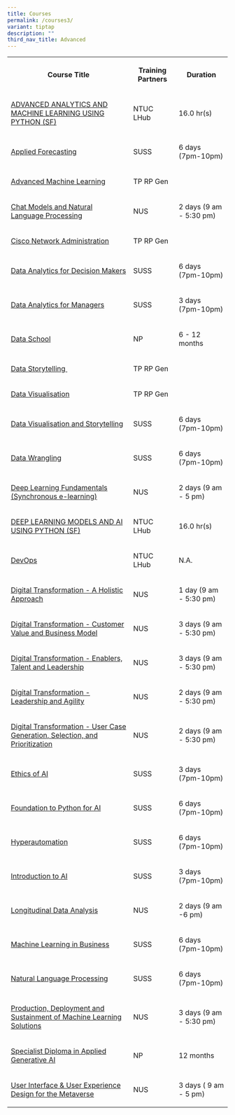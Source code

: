 ```yaml
---
title: Courses
permalink: /courses3/
variant: tiptap
description: ""
third_nav_title: Advanced
---
```

<table>
<tbody>
<tr>
<th rowspan="1" colspan="1">
<p><strong>Course Title</strong>
</p>
</th>
<th rowspan="1" colspan="1">
<p>Training Partners</p>
</th>
<th rowspan="1" colspan="1">
<p><strong>Duration</strong>
</p>
</th>
</tr>
<tr>
<td rowspan="1" colspan="1">
<p><a href="https://www.ntuclearninghub.com/en-gb/-/course/advanced-analytics-and-machine-learning-using-python-sf" rel="noopener noreferrer nofollow" target="_blank">ADVANCED ANALYTICS AND MACHINE LEARNING USING PYTHON (SF)</a>
</p>
</td>
<td rowspan="1" colspan="1">
<p>NTUC LHub</p>
</td>
<td rowspan="1" colspan="1">
<p>16.0 hr(s)</p>
</td>
</tr>
<tr>
<td rowspan="1" colspan="1">
<p><a href="https://www.suss.edu.sg/courses/detail/ANL557" rel="noopener noreferrer nofollow" target="_blank">Applied Forecasting</a>
</p>
</td>
<td rowspan="1" colspan="1">
<p>SUSS</p>
</td>
<td rowspan="1" colspan="1">
<p>6 days (7pm-10pm)</p>
</td>
</tr>
<tr>
<td rowspan="1" colspan="1">
<p><a href="https://stms.polite.edu.sg/student/ihlcourse/detail/0477ce6f-ed8c-4415-953b-92d22a3cc0b5" rel="noopener noreferrer nofollow" target="_blank">Advanced Machine Learning</a>
</p>
</td>
<td rowspan="1" colspan="1">
<p>TP RP Gen</p>
</td>
<td rowspan="1" colspan="1">
<p></p>
</td>
</tr>
<tr>
<td rowspan="1" colspan="1">
<p><a href="https://ace.nus.edu.sg/course/chat-models-and-natural-language-processing/" rel="noopener noreferrer nofollow" target="_blank">Chat Models and Natural Language Processing</a>
</p>
</td>
<td rowspan="1" colspan="1">
<p>NUS</p>
</td>
<td rowspan="1" colspan="1">
<p>2 days (9 am - 5:30 pm)</p>
</td>
</tr>
<tr>
<td rowspan="1" colspan="1">
<p><a href="https://stms.polite.edu.sg/student/ihlcourse/detail/90e3151e-0761-4d1d-a9cb-b33448dac579" rel="noopener noreferrer nofollow" target="_blank">Cisco Network Administration</a>
</p>
</td>
<td rowspan="1" colspan="1">
<p>TP RP Gen</p>
</td>
<td rowspan="1" colspan="1">
<p></p>
</td>
</tr>
<tr>
<td rowspan="1" colspan="1">
<p><a href="https://www.suss.edu.sg/courses/detail/ANL551" rel="noopener noreferrer nofollow" target="_blank">Data Analytics for Decision Makers</a>
</p>
</td>
<td rowspan="1" colspan="1">
<p>SUSS</p>
</td>
<td rowspan="1" colspan="1">
<p>6 days (7pm-10pm)</p>
</td>
</tr>
<tr>
<td rowspan="1" colspan="1">
<p><a href="https://www.suss.edu.sg/courses/detail/ANL552" rel="noopener noreferrer nofollow" target="_blank">Data Analytics for Managers</a>
</p>
</td>
<td rowspan="1" colspan="1">
<p>SUSS</p>
</td>
<td rowspan="1" colspan="1">
<p>3 days (7pm-10pm)</p>
</td>
</tr>
<tr>
<td rowspan="1" colspan="1">
<p><a href="" rel="noopener noreferrer nofollow" target="_blank">Data School</a>
</p>
</td>
<td rowspan="1" colspan="1">
<p>NP</p>
</td>
<td rowspan="1" colspan="1">
<p>6 - 12 months</p>
</td>
</tr>
<tr>
<td rowspan="1" colspan="1">
<p><a href="https://www.tp.edu.sg/schools-and-courses/adult-learners/all-courses/skillsfuture-series/data-storytelling.html" rel="noopener noreferrer nofollow" target="_blank">Data Storytelling&nbsp;</a>
</p>
</td>
<td rowspan="1" colspan="1">
<p>TP RP Gen</p>
</td>
<td rowspan="1" colspan="1">
<p></p>
</td>
</tr>
<tr>
<td rowspan="1" colspan="1">
<p><a href="https://www.tp.edu.sg/schools-and-courses/adult-learners/all-courses/skillsfuture-series/data-visualisation.html" rel="noopener noreferrer nofollow" target="_blank">Data Visualisation</a>
</p>
</td>
<td rowspan="1" colspan="1">
<p>TP RP Gen</p>
</td>
<td rowspan="1" colspan="1">
<p></p>
</td>
</tr>
<tr>
<td rowspan="1" colspan="1">
<p><a href="https://www.suss.edu.sg/courses/detail/ANL501" rel="noopener noreferrer nofollow" target="_blank">Data Visualisation and Storytelling</a>
</p>
</td>
<td rowspan="1" colspan="1">
<p>SUSS</p>
</td>
<td rowspan="1" colspan="1">
<p>6 days (7pm-10pm)</p>
</td>
</tr>
<tr>
<td rowspan="1" colspan="1">
<p><a href="https://www.suss.edu.sg/courses/detail/ANL503" rel="noopener noreferrer nofollow" target="_blank">Data Wrangling</a>
</p>
</td>
<td rowspan="1" colspan="1">
<p>SUSS</p>
</td>
<td rowspan="1" colspan="1">
<p>6 days (7pm-10pm)</p>
</td>
</tr>
<tr>
<td rowspan="1" colspan="1">
<p><a href="https://inetapps.nus.edu.sg/SACS/LifeLongLearning/CourseDetails/COM-ADL-E_TGS-2022012789/" rel="noopener noreferrer nofollow" target="_blank">Deep Learning Fundamentals (Synchronous e-learning)</a>
</p>
</td>
<td rowspan="1" colspan="1">
<p>NUS</p>
</td>
<td rowspan="1" colspan="1">
<p>2 days (9 am - 5 pm)</p>
</td>
</tr>
<tr>
<td rowspan="1" colspan="1">
<p><a href="https://www.ntuclearninghub.com/en-gb/-/course/deep-learning-models-and-ai-using-python-sf" rel="noopener noreferrer nofollow" target="_blank">DEEP LEARNING MODELS AND AI USING PYTHON (SF)</a>
</p>
</td>
<td rowspan="1" colspan="1">
<p>NTUC LHub</p>
</td>
<td rowspan="1" colspan="1">
<p>16.0 hr(s)</p>
</td>
</tr>
<tr>
<td rowspan="1" colspan="1">
<p><a href="https://www.ntuclearninghub.com/en-gb/-/course/devops-leader-dol-sf-" rel="noopener noreferrer nofollow" target="_blank">DevOps</a>
</p>
</td>
<td rowspan="1" colspan="1">
<p>NTUC LHub</p>
</td>
<td rowspan="1" colspan="1">
<p>N.A.</p>
</td>
</tr>
<tr>
<td rowspan="1" colspan="1">
<p><a href="https://ace.nus.edu.sg/course/digital-transformation-a-holistic-approach/" rel="noopener noreferrer nofollow" target="_blank">Digital Transformation - A Holistic Approach</a>
</p>
</td>
<td rowspan="1" colspan="1">
<p>NUS</p>
</td>
<td rowspan="1" colspan="1">
<p>1 day (9 am - 5:30 pm)</p>
</td>
</tr>
<tr>
<td rowspan="1" colspan="1">
<p><a href="https://ace.nus.edu.sg/course/digital-transformation-customer-value-and-business-model/" rel="noopener noreferrer nofollow" target="_blank">Digital Transformation - Customer Value and Business Model</a>
</p>
</td>
<td rowspan="1" colspan="1">
<p>NUS</p>
</td>
<td rowspan="1" colspan="1">
<p>3 days (9 am - 5:30 pm)</p>
</td>
</tr>
<tr>
<td rowspan="1" colspan="1">
<p><a href="https://ace.nus.edu.sg/course/digital-transformation-enablers-talent-and-leadership/" rel="noopener noreferrer nofollow" target="_blank">Digital Transformation - Enablers, Talent and Leadership</a>
</p>
</td>
<td rowspan="1" colspan="1">
<p>NUS</p>
</td>
<td rowspan="1" colspan="1">
<p>3 days (9 am - 5:30 pm)</p>
</td>
</tr>
<tr>
<td rowspan="1" colspan="1">
<p><a href="https://ace.nus.edu.sg/course/digital-transformation-leadership-and-agility/" rel="noopener noreferrer nofollow" target="_blank">Digital Transformation - Leadership and Agility</a>
</p>
</td>
<td rowspan="1" colspan="1">
<p>NUS</p>
</td>
<td rowspan="1" colspan="1">
<p>2 days (9 am - 5:30 pm)</p>
</td>
</tr>
<tr>
<td rowspan="1" colspan="1">
<p><a href="https://ace.nus.edu.sg/course/digital-transformation-user-case-generation-selection-and-prioritization/" rel="noopener noreferrer nofollow" target="_blank">Digital Transformation - User Case Generation, Selection, and Prioritization</a>
</p>
</td>
<td rowspan="1" colspan="1">
<p>NUS</p>
</td>
<td rowspan="1" colspan="1">
<p>2 days (9 am - 5:30 pm)</p>
</td>
</tr>
<tr>
<td rowspan="1" colspan="1">
<p><a href="https://www.suss.edu.sg/courses/detail/aib502" rel="noopener noreferrer nofollow" target="_blank">Ethics of AI</a>
</p>
</td>
<td rowspan="1" colspan="1">
<p>SUSS</p>
</td>
<td rowspan="1" colspan="1">
<p>3 days (7pm-10pm)</p>
</td>
</tr>
<tr>
<td rowspan="1" colspan="1">
<p><a href="https://www.suss.edu.sg/courses/detail/aib503" rel="noopener noreferrer nofollow" target="_blank">Foundation to Python for AI</a>
</p>
</td>
<td rowspan="1" colspan="1">
<p>SUSS</p>
</td>
<td rowspan="1" colspan="1">
<p>6 days (7pm-10pm)</p>
</td>
</tr>
<tr>
<td rowspan="1" colspan="1">
<p><a href="https://www.suss.edu.sg/courses/detail/ANL505" rel="noopener noreferrer nofollow" target="_blank">Hyperautomation</a>
</p>
</td>
<td rowspan="1" colspan="1">
<p>SUSS</p>
</td>
<td rowspan="1" colspan="1">
<p>6 days (7pm-10pm)</p>
</td>
</tr>
<tr>
<td rowspan="1" colspan="1">
<p><a href="https://www.suss.edu.sg/courses/detail/aib501" rel="noopener noreferrer nofollow" target="_blank">Introduction to AI</a>
</p>
</td>
<td rowspan="1" colspan="1">
<p>SUSS</p>
</td>
<td rowspan="1" colspan="1">
<p>3 days (7pm-10pm)</p>
</td>
</tr>
<tr>
<td rowspan="1" colspan="1">
<p><a href="https://inetapps.nus.edu.sg/SACS/LifeLongLearning/CourseDetails/CC-3002_TGS-2020503232/" rel="noopener noreferrer nofollow" target="_blank">Longitudinal Data Analysis</a>
</p>
</td>
<td rowspan="1" colspan="1">
<p>NUS</p>
</td>
<td rowspan="1" colspan="1">
<p>2 days (9 am -6 pm)</p>
</td>
</tr>
<tr>
<td rowspan="1" colspan="1">
<p><a href="https://www.suss.edu.sg/courses/detail/aib504" rel="noopener noreferrer nofollow" target="_blank">Machine Learning in Business</a>
</p>
</td>
<td rowspan="1" colspan="1">
<p>SUSS</p>
</td>
<td rowspan="1" colspan="1">
<p>6 days (7pm-10pm)</p>
</td>
</tr>
<tr>
<td rowspan="1" colspan="1">
<p><a href="https://www.suss.edu.sg/courses/detail/AIB551" rel="noopener noreferrer nofollow" target="_blank">Natural Language Processing</a>
</p>
</td>
<td rowspan="1" colspan="1">
<p>SUSS</p>
</td>
<td rowspan="1" colspan="1">
<p>6 days (7pm-10pm)</p>
</td>
</tr>
<tr>
<td rowspan="1" colspan="1">
<p><a href="https://inetapps.nus.edu.sg/SACS/LifeLongLearning/CourseDetails/COM-PDSMLS_TGS-2022014570/" rel="noopener noreferrer nofollow" target="_blank">Production, Deployment and Sustainment of Machine Learning Solutions</a>
</p>
</td>
<td rowspan="1" colspan="1">
<p>NUS</p>
</td>
<td rowspan="1" colspan="1">
<p>3 days (9 am - 5:30 pm)</p>
</td>
</tr>
<tr>
<td rowspan="1" colspan="1">
<p><a href="https://www.cet.np.edu.sg/courses/specialist-diploma-in-applied-generative-ai/" rel="noopener noreferrer nofollow" target="_blank">Specialist Diploma in Applied Generative AI</a>
</p>
</td>
<td rowspan="1" colspan="1">
<p>NP</p>
</td>
<td rowspan="1" colspan="1">
<p>12 months</p>
</td>
</tr>
<tr>
<td rowspan="1" colspan="1">
<p><a href="https://inetapps.nus.edu.sg/SACS/LifeLongLearning/CourseDetails/COM-UIUXDM_TGS-2022014567/" rel="noopener noreferrer nofollow" target="_blank">User Interface &amp; User Experience Design for the Metaverse</a>
</p>
</td>
<td rowspan="1" colspan="1">
<p>NUS</p>
</td>
<td rowspan="1" colspan="1">
<p>3 days ( 9 am - 5 pm)</p>
</td>
</tr>
</tbody>
</table>
<p></p>